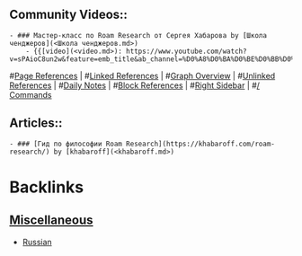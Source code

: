## Community Videos::
    - ### Мастер-класс по Roam Research от Сергея Хабарова by [Школа ченджеров](<Школа ченджеров.md>)
        - {{[video](<video.md>): https://www.youtube.com/watch?v=sPAioC8un2w&feature=emb_title&ab_channel=%D0%A8%D0%BA%D0%BE%D0%BB%D0%B0%D1%87%D0%B5%D0%BD%D0%B4%D0%B6%D0%B5%D1%80%D0%BE%D0%B2}}
#[Page References](<Page References.md>) | #[Linked References](<Linked References.md>) | #[Graph Overview](<Graph Overview.md>) | #[Unlinked References](<Unlinked References.md>) | #[Daily Notes](<Daily Notes.md>) | #[Block References](<Block References.md>) | #[Right Sidebar](<Right Sidebar.md>) | #[/ Commands](</ Commands.md>)
## Articles::
    - ### [Гид по философии Roam Research](https://khabaroff.com/roam-research/) by [khabaroff](<khabaroff.md>)

# Backlinks
## [Miscellaneous](<Miscellaneous.md>)
- [Russian](<Russian.md>)

